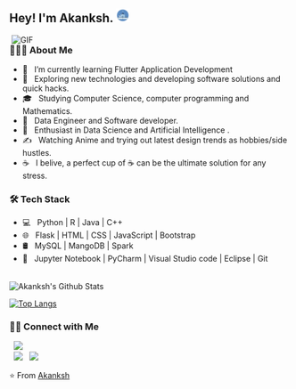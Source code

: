 <h2> Hey! I'm Akanksh. <img src="https://github.com/Akankshg-ByteWizard/Akankshg-ByteWizard/blob/main/hello.gif" width="25"></h2>
<img align="right" alt="GIF" src="[https://raw.githubusercontent.com/devSouvik/devSouvik/master/gif3.gif](https://github.com/Akankshg-ByteWizard/Akankshg-ByteWizard/blob/main/hello.gif)" width="500"/>

<h3> 👨🏻‍💻 About Me </h3>

- 🔭 &nbsp; I’m currently learning Flutter Application Development
- 🤔 &nbsp; Exploring new technologies and developing software solutions and quick hacks.
- 🎓 &nbsp; Studying Computer Science, computer programming and Mathematics.
- 💼 &nbsp; Data Engineer and Software developer.
- 🌱 &nbsp; Enthusiast in Data Science and Artificial Intelligence .
- ✍️ &nbsp; Watching Anime and trying out latest design trends as hobbies/side hustles.
- ☕ &nbsp; I belive, a perfect cup of ☕ can be the ultimate solution for any stress. 

<h3>🛠 Tech Stack</h3>

- 💻 &nbsp; Python | R | Java | C++  
- 🌐 &nbsp; Flask  | HTML | CSS | JavaScript | Bootstrap 
- 🛢 &nbsp; MySQL | MangoDB | Spark
- 🔧 &nbsp; Jupyter Notebook | PyCharm | Visual Studio code | Eclipse | Git

<br>

<img align="center" src="https://github-readme-stats.vercel.app/api?username=Akankshg-ByteWizard&include_all_commits=true&count_private=true&show_icons=true&line_height=20&title_color=7A7ADB&icon_color=2234AE&text_color=D3D3D3&bg_color=0,000000,130F40" alt="Akanksh's Github Stats">

</br>

[![Top Langs](https://github-readme-stats.vercel.app/api/top-langs/?username=Akankshg-ByteWizard&layout=compact&text_color=daf7dc&bg_color=151515)](https://github.com/Akanksh/github-readme-stats)


<h3> 🤝🏻 Connect with Me </h3>

&nbsp; <a href="https://www.instagram.com/the_caffeine__addict/" target="_blank" rel="noopener noreferrer"><img src="https://img.icons8.com/plasticine/100/000000/instagram-new.png" width="50" /></a>  
&nbsp; <a href="https://www.linkedin.com/in/akanksh-gatla-071b70195/" target="_blank" rel="noopener noreferrer"><img src="https://img.icons8.com/plasticine/100/000000/linkedin.png" width="50" /></a>
&nbsp; <a href="mailto:gattla.akanksh@gmail.com" target="_blank" rel="noopener noreferrer"><img src="https://img.icons8.com/plasticine/100/000000/gmail.png"  width="50" /></a>
</p>

⭐️ From [Akanksh](https://github.com/Akankshg-ByteWizard)
